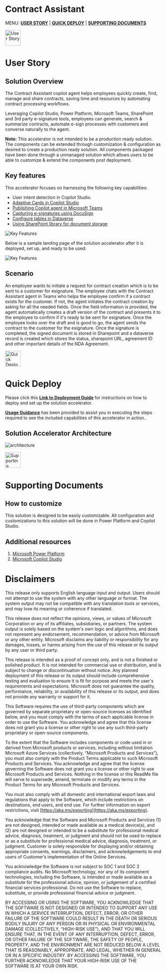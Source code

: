 # Contract Assistant

MENU: [**USER STORY**](#user-story) \| [**QUICK DEPLOY**](#quick-deploy) \| [**SUPPORTING DOCUMENTS**](#supporting-documents)

<p align="left">
  <img src="./Deployment/Images/userstory.png" alt="User Story" width="50">
</p>

# User Story

## Solution Overview

The Contract Assistant copilot agent helps employees quickly create, find, manage and share contracts, saving time and resources by automating contract processing workflows. 

Leveraging Copilot Studio, Power Platform, Microsoft Teams, SharePoint and 3rd party e-signature tools, employees can generate, search & summarize contracts, automate e-sign processes with customers and converse naturally to the agent.

**Note:** This accelerator is not intended to be a production ready solution. The components can be extended through customization & configuration as desired to create a production ready solution. All components packaged have been done through a unmanaged solution which allows users to be able to customize & extend the components post deployment.

## Key features

This accelerator focuses on harnessing the following key capabilities:

* User intent detection in Copilot Studio.
* [Adaptive Cards in Copilot Studio](https://learn.microsoft.com/en-us/microsoft-copilot-studio/guidance/adaptive-cards-overview)
* [Publishing Copilot agent in Microsoft Teams](https://learn.microsoft.com/en-us/microsoft-copilot-studio/publication-add-bot-to-microsoft-teams)
* [Capturing e-signatures using DocuSign](https://learn.microsoft.com/en-us/connectors/docusign/)
* [Configure tables in Dataverse](https://learn.microsoft.com/en-us/training/modules/get-started-with-powerapps-common-data-service/)
* [Using SharePoint library for document storage](https://support.microsoft.com/en-us/office/create-a-document-library-in-sharepoint-306728fe-0325-4b28-b60d-f902e1d75939)


![Key Features](./Deployment/Images/keyfeatures.png)

Below is a sample landing page of the solution accelerator after it is deployed, set up, and ready to be used:

![Key Features](./Deployment/Images/landingpage.png)

## Scenario

An employee wants to initiate a request for contract creation which is to be sent to a customer for esignature. The employee chats with the Contract Assistant agent in Teams who helps the employee confirm if a contract exists for the customer. If not, the agent initiates the contract creation by asking for all the needed fields. Once the field information is provided, the agent automatically creates a draft version of the contract and presents it to the employee to confirm if it's ready to be sent for esignature. Once the employee looks over the draft and is good to go, the agent sends the contract to the customer for the esignature. Once the signature is completed, the signed document is stored in Sharepoint and a dataverse record is created which stores the status, sharepoint URL, agreement ID and other important details of the NDA Agreement.

<p align="left">
  <img src="./Deployment/Images/quickdeploy.png" alt="Quick Deploy" width="50">
</p>

# Quick Deploy

Please click this [**Link to Deployment Guide**](Deployment/README.md) for instructions on how to deploy and set up the solution accelerator.

[**Usage Guidance**](Deployment/Data/USAGE_GUIDANCE.md) has been provided to assist you in executing the steps required to see the included capabilities of this accelerator in action..

## Solution Accelerator Architecture

![architecture](./Deployment/Images/architecture.png)

<p align="left">
  <img src="./Deployment/Images/supportingDocuments.png" alt="Supporting Documents" width="50">
</p>

# Supporting Documents

## How to customize

This solution is designed to be easily customizable. All configuration and customizations to this solution will be done in Power Platform and Copilot Studio.

## Additional resources

1. [Microsoft Power Platform](https://learn.microsoft.com/en-us/power-platform/)
2. [Microsoft Copilot Studio](https://learn.microsoft.com/en-us/microsoft-copilot-studio/)

# Disclaimers

This release only supports English language input and output. Users should not attempt to use the system with any other language or format. The system output may not be compatible with any translation tools or services, and may lose its meaning or coherence if translated.

This release does not reflect the opinions, views, or values of Microsoft Corporation or any of its affiliates, subsidiaries, or partners. The system output is solely based on the system's own logic and algorithms, and does not represent any endorsement, recommendation, or advice from Microsoft or any other entity. Microsoft disclaims any liability or responsibility for any damages, losses, or harms arising from the use of this release or its output by any user or third party.

This release is intended as a proof of concept only, and is not a finished or polished product. It is not intended for commercial use or distribution, and is subject to change or discontinuation without notice. Any planned deployment of this release or its output should include comprehensive testing and evaluation to ensure it is fit for purpose and meets the user's requirements and expectations. Microsoft does not guarantee the quality, performance, reliability, or availability of this release or its output, and does not provide any warranty or support for it.

This Software requires the use of third-party components which are governed by separate proprietary or open-source licenses as identified below, and you must comply with the terms of each applicable license in order to use the Software. You acknowledge and agree that this license does not grant you a license or other right to use any such third-party proprietary or open-source components.

To the extent that the Software includes components or code used in or derived from Microsoft products or services, including without limitation Microsoft Azure Services (collectively, “Microsoft Products and Services”), you must also comply with the Product Terms applicable to such Microsoft Products and Services. You acknowledge and agree that the license governing the Software does not grant you a license or other right to use Microsoft Products and Services. Nothing in the license or this ReadMe file will serve to supersede, amend, terminate or modify any terms in the Product Terms for any Microsoft Products and Services.

You must also comply with all domestic and international export laws and regulations that apply to the Software, which include restrictions on destinations, end users, and end use. For further information on export restrictions, visit [https://aka.ms/exporting](https://aka.ms/exporting).

You acknowledge that the Software and Microsoft Products and Services (1) are not designed, intended or made available as a medical device(s), and (2) are not designed or intended to be a substitute for professional medical advice, diagnosis, treatment, or judgment and should not be used to replace or as a substitute for professional medical advice, diagnosis, treatment, or judgment. Customer is solely responsible for displaying and/or obtaining appropriate consents, warnings, disclaimers, and acknowledgements to end users of Customer’s implementation of the Online Services.

You acknowledge the Software is not subject to SOC 1 and SOC 2 compliance audits. No Microsoft technology, nor any of its component technologies, including the Software, is intended or made available as a substitute for the professional advice, opinion, or judgement of a certified financial services professional. Do not use the Software to replace, substitute, or provide professional financial advice or judgment.

BY ACCESSING OR USING THE SOFTWARE, YOU ACKNOWLEDGE THAT THE SOFTWARE IS NOT DESIGNED OR INTENDED TO SUPPORT ANY USE IN WHICH A SERVICE INTERRUPTION, DEFECT, ERROR, OR OTHER FAILURE OF THE SOFTWARE COULD RESULT IN THE DEATH OR SERIOUS BODILY INJURY OF ANY PERSON OR IN PHYSICAL OR ENVIRONMENTAL DAMAGE (COLLECTIVELY, “HIGH-RISK USE”), AND THAT YOU WILL ENSURE THAT, IN THE EVENT OF ANY INTERRUPTION, DEFECT, ERROR, OR OTHER FAILURE OF THE SOFTWARE, THE SAFETY OF PEOPLE, PROPERTY, AND THE ENVIRONMENT ARE NOT REDUCED BELOW A LEVEL THAT IS REASONABLY, APPROPRIATE, AND LEGAL, WHETHER IN GENERAL OR IN A SPECIFIC INDUSTRY. BY ACCESSING THE SOFTWARE, YOU FURTHER ACKNOWLEDGE THAT YOUR HIGH-RISK USE OF THE SOFTWARE IS AT YOUR OWN RISK.
